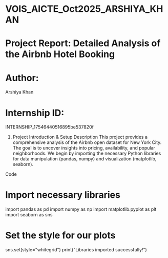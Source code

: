 # VOIS_AICTE_Oct2025_ARSHIYA_KHAN


# Project Report: Detailed Analysis of the Airbnb Hotel Booking



# Author: 
Arshiya Khan

# Internship ID:
INTERNSHIP_17546440516895be537820f    


1. Project Introduction & Setup
Description
This project provides a comprehensive analysis of the Airbnb open dataset for New York City. The goal is to uncover insights into pricing, availability, and popular neighborhoods. We begin by importing the necessary Python libraries for data manipulation (pandas, numpy) and visualization (matplotlib, seaborn).

Code
# Import necessary libraries
import pandas as pd
import numpy as np
import matplotlib.pyplot as plt
import seaborn as sns

# Set the style for our plots
sns.set(style="whitegrid")
print("Libraries imported successfully!")

